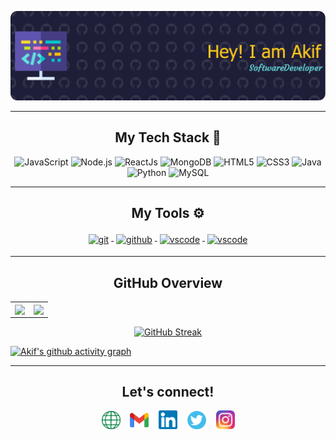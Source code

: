 ![Header](./images/header.png)

---

<h2 align="center">My Tech Stack  🧰</h2>

<p align="center">
 
 <img alt="JavaScript" src="https://img.shields.io/badge/javascript-%23323330.svg?&style=for-the-badge&logo=javascript&logoColor=%23F7DF1E" />
 <img alt="Node.js" src="https://img.shields.io/badge/Node.js-43853D?style=for-the-badge&logo=node.js&logoColor=white" />
  <img alt="ReactJs" src="https://img.shields.io/badge/React-20232A?style=for-the-badge&logo=react&logoColor=61DAFB" />
  <img alt="MongoDB" src="https://img.shields.io/badge/MongoDB-4EA94B?style=for-the-badge&logo=mongodb&logoColor=white" />
 <img alt="HTML5" src="https://img.shields.io/badge/html5-%23E34F26.svg?&style=for-the-badge&logo=html5&logoColor=white" />
 <img alt="CSS3" src="https://img.shields.io/badge/css3-%231572B6.svg?&style=for-the-badge&logo=css3&logoColor=white" />
 <img alt="Java" src="https://img.shields.io/badge/java-%23ED8B00.svg?style=for-the-badge&logo=java&logoColor=white" />
 <img alt="Python" src="https://img.shields.io/badge/python-%2314354C.svg?style=for-the-badge&logo=python&logoColor=white" />
 <img alt="MySQL" src="https://img.shields.io/badge/MySQL-00000F?style=for-the-badge&logo=mysql&logoColor=white" />
<!-- <img alt="C" src="https://img.shields.io/badge/c-%2300599C.svg?&style=for-the-badge&logo=c&logoColor=white" /> -->
 <!-- <img alt="C++" src="https://img.shields.io/badge/c++-%2300599C.svg?&style=for-the-badge&logo=c%2B%2B&ogoColor=white" /> -->
 </p>

---

<h2 align="center">My Tools ⚙️ </h2>
<p align="center">
<a href="https://git-scm.com">
<img src="https://raw.githubusercontent.com/klaasnicolaas/ColoredBadges/prod/svg/dev/tools/git.svg" alt="git" style="vertical-align:top; margin:4px">
</a>
<a href="https://github.com/arpanaditya">
<img src="https://raw.githubusercontent.com/klaasnicolaas/ColoredBadges/prod/svg/dev/services/github.svg" alt="github" style="vertical-align:top; margin:4px">
</a>
<a href="https://code.visualstudio.com/">
<img src="https://raw.githubusercontent.com/klaasnicolaas/ColoredBadges/master/svg/dev/tools/visualstudio_code.svg" alt="vscode" style="vertical-align:top; margin:4px">
</a>
<a href="https://code.visualstudio.com/">
<img src="https://raw.githubusercontent.com/klaasnicolaas/ColoredBadges/master/svg/dev/tools/jetbrains_intellij.svg" alt="vscode" style="vertical-align:top; margin:4px">
</a>

</p>

---

<h2 align="center"> GitHub Overview </h2>
<table align="center">
  <tr>
    <td align="center" style="padding=0;width=50%;">
      <img align="center" style="padding=0;" src="https://github-readme-stats.vercel.app/api/top-langs/?username=akiif&layout=compact&show_icons=true&title_color=4F8CC9&text_color=9f9f9f&bg_color=00000000&hide_border=true&icon_color=00000000&count_private=true&extra=skyra-project/skyra,skyra.pw,alestra,skyra-sharp,lycore,aurora,char,timestamp,anti-user-gateway,orm,eslint-config;binarytf/binarytf;discordjs/discord.js,collection;novariableglobal/mood,g.shift,global-engine;sapphire-project/framework,pieces,plugins,utilities" />
    </td>
    <td align="center" style="padding=0;width=50%;">
      <img align="center" style="padding=0;" src="https://github-readme-stats.vercel.app/api/?username=akiif&show_icons=true&title_color=4F8CC9&text_color=9f9f9f&bg_color=00000000&hide_border=true&icon_color=4F8CC9&hide_title=true&count_private=true" />
    </td>
  </tr>
</table>

<div align="center">

[![GitHub Streak](http://github-readme-streak-stats.herokuapp.com?user=akiif&theme=neon-dark)](https://git.io/streak-stats)

</div>

[![Akif's github activity graph](https://github-readme-activity-graph.cyclic.app/graph?username=akiif&theme=react-dark)](https://github.com/akiif/github-readme-activity-graph)

---

<h2 align="center"> Let's connect! </h2>
<p align="center">
<a href="https://www.akif.tech/"><img align="center" width="30px" src="images/website.png" /></a> &nbsp;&nbsp; <a href="mailto:akiif.dev@gmail.com"><img align="center" width="30px" src="images/mail.png" /></a> &nbsp;&nbsp;
<a href="https://www.linkedin.com/in/akif-mohammed/"><img align="center" width="30px" src="images/linkedin.png" /></a> &nbsp;&nbsp;  
<a href="https://twitter.com/akiif_m"><img align="center" width="30px" src="images/twitter.png" /></a> &nbsp;&nbsp; 
<a href="https://www.instagram.com/akiif.m/"><img align="center" width="30px" src="images/instagram.png" /></a>
</p>
